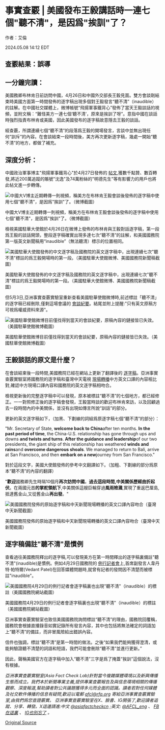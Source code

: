 # 事實查覈 | 美國發布王毅講話時一連七個"聽不清"，是因爲"挨訓"了？

作者：艾倫

2024.05.08 14:12 EDT

## 查覈結果：誤導

## 一分鐘完讀：

美國務卿布林肯日前訪問中國，4月26日和中國外交部長王毅見面。雙方會談剛結束時美國方面第一時間發佈的逐字稿出現多個對王毅發言“聽不清”（inaudible）的註解。在中國社交媒體上，微博帳號“飛揚軍事鐵背心”發佈了當天王毅談話的視頻，並附文稱：“難怪美方一連七個‘聽不清’，原來是挨訓了呀”。意指中國在談話時強烈指責布林肯或美國，因此美國發布的逐字稿故意隱去王毅的談話。

經查覈，所謂連續七個“聽不清”的段落爲王毅的開場發言，言談中並無出現任何“訓斥”的內容。在會談結束一段時間後，美方再次更新逐字稿，幾處一開始“聽不清”的地方，都做了補充。

## 深度分析：

中國政治軍事博主"飛揚軍事鐵背心"於4月27日發佈的 [帖文](https://weibo.com/2139949234/ObI6eFU92),獲數千點贊、數百轉發,將近200萬追蹤的賬號"沈逸"及74萬粉絲的"明德先生"等有影響力的用戶也將此帖文進一步轉傳。

![中國大V博主近期轉傳一則視頻，稱美方在布林肯王毅會談後發佈的逐字稿中使用七個"聽不清"，是因爲"挨訓"了。（微博截圖）](images/NPHTANKV4GLZUY7H7KRVBRROFM.jpg)

中國大V博主近期轉傳一則視頻，稱美方在布林肯王毅會談後發佈的逐字稿中使用七個"聽不清"，是因爲"挨訓"了。（微博截圖）

檢視美國駐華大使館於4月26日在微博上發佈的布林肯與王毅對話逐字稿，第一段爲王毅的談話開頭，整段逐字稿確實出現多達七次“聽不清”的註解，和美國國務院第一版英文新聞稿用“inaudible”（無法聽清）標示的位置相同。

![美國駐華大使館發佈的中文逐字稿及國務院的英文逐字稿中，出現連續七次"聽不清"標註的爲王毅開場時的第一段。（美國駐華大使館微博、美國國務院新聞稿截圖）](images/AH5GGIIVJDENA3KBE4TW42F5KA.jpg)

美國駐華大使館發佈的中文逐字稿及國務院的英文逐字稿中，出現連續七次"聽不清"標註的爲王毅開場時的第一段。（美國駐華大使館微博、美國國務院新聞稿截圖）

但5月3日,亞洲事實查覈實驗室重新查看美國駐華使館微博時,前述標註「聽不清」的逐字稿已經刪除,僅剩這場會議的 [會談紀要](https://weibo.com/1743951792/ObEqTq2dP)。結尾並附上提醒:"只有英文原稿方可視爲權威資料來源"。

![美國駐華使館微博目前僅找得到當天的會談紀要，原稿內容的鏈接皆已失效。（美國駐華使館微博截圖）](images/2HHCRABVRLNZJWQAUNK2HRTM5U.jpg)

美國駐華使館微博目前僅找得到當天的會談紀要，原稿內容的鏈接皆已失效。（美國駐華使館微博截圖）

## 王毅談話的原文是什麼？

在會談結束後一段時間,美國務院已經在網站上更新了翻譯後的 [逐字稿](https://www.state.gov/secretary-antony-j-blinken-and-peoples-republic-of-china-director-of-the-chinese-communist-party-central-foreign-affairs-commission-and-foreign-minister-wang-yi-before-their-meeting/)。亞洲事實查覈實驗室將國務院的逐字稿和臺灣中天電視 [現場轉播](https://www.youtube.com/watch?v=SZvgby7D2T4)中方英文口譯的內容相比對,確認中方現場口譯內容和國務院的英文逐字稿相吻合。

檢視更新後的完整逐字稿中可以發現，原本被標註“聽不清”的七個地方，都已經修正。一一對照修正後的逐字稿會發現，王毅當時談的歡迎布林肯來訪，以及回顧過去一段時間內的中美關係，並沒有出現如傳言所說“訓話”的部分。

更新的英文逐字稿如下，（加黑、下劃線的詞組爲原逐字稿七個“聽不清”的部分）：

"Mr. Secretary of State, **welcome back to China**after ten months. **In the past period of time**, the China-U.S. relationship has gone through ups and downs **and twists and turns**. **After the guidance and leadership**of our two presidents, the giant ship of this relationship has weathered **winds and rains**and **overcome dangerous shoals**. We managed to return to Bali, arrive at San Francisco, and then **embark on a new**journey from San Francisco."

對於這段文字，美國大使館發佈的參考中文翻譯如下。（加粗、下劃線的部分爲原本“聽不清”的內容的翻譯）

"**歡迎**國務卿先生時隔10個月**再次訪問中國**。**過去這段時間,**中美關係歷經**曲折起伏**。在兩國元首**的掌舵領航下**,中美關係這艘巨輪穿過**風雨險灘**,實現了重返巴厘島,抵達舊金山,又從舊金山**再出發**。"

![美國國務院發佈的原始逐字稿和中天新聞現場轉播的英文口譯內容吻合（臺灣中天新聞截圖）](images/2NCY37DQQWCKKMCLXT3YF4LBO4.jpg)

美國國務院發佈的原始逐字稿和中天新聞現場轉播的英文口譯內容吻合（臺灣中天新聞截圖）

## 逐字稿備註"聽不清"是慣例

查看過往美國務院釋出的逐字稿,可以發現美方在第一時間釋出的逐字稿裏備註"聽不清"(inaudible)是慣例。例如4月29日國務院的 [例行記者會](https://www.state.gov/briefings/department-press-briefing-april-29-2024/)上,首席副發言人韋丹特·帕特爾(Vedant Patel)在回答媒體問題時,就曾有記者的發問因不清楚而被標註"inaudible"。

![美國國務院4月29日的例行記者會逐字稿裏也出現"聽不清"（inaudible）的標註（美國國務院網站截圖）](images/KD3N2TWMDLJ4IVMJCTNUVK6SYA.png)

美國國務院4月29日的例行記者會逐字稿裏也出現"聽不清"（inaudible）的標註（美國國務院網站截圖）

亞洲事實查覈實驗室也致信美國國務院詢問標註“聽不清”的理由，國務院回覆稱，國務院會根據直播錄音如實記錄所有發言內容，其中也包括將無法確定的詞語加上“聽不清”的備註，而非冒風險給出錯誤內容。

信件也強調，標註“聽不清”是第一時間的做法。之後“如果我們能夠獲得澄清，或能夠驗證聽不清楚的詞語和短語，我們可能會刪除“聽不清”並進行更新。”

因此，聲稱美國官方在逐字稿中加入“聽不清”三字是爲了掩蓋“挨訓”這個說法，沒有根據。

*亞洲事實查覈實驗室(Asia Fact Check Lab)針對當今複雜媒體環境以及新興傳播生態而成立。我們本於新聞專業主義,提供專業查覈報告及與信息環境相關的傳播觀察、深度報道,幫助讀者對公共議題獲得多元而全面的認識。讀者若對任何媒體及社交軟件傳播的信息有疑問,歡迎以電郵*  [*afcl@rfa.org*](mailto:afcl@rfa.org)  *寄給亞洲事實查覈實驗室,由我們爲您查證覈實。* *亞洲事實查覈實驗室在X、臉書、IG開張了,歡迎讀者追蹤、分享、轉發。X這邊請進:中文*  [*@asiafactcheckcn*](https://twitter.com/asiafactcheckcn)  *;英文:*  [*@AFCL\_eng*](https://twitter.com/AFCL_eng)  *、*  [*FB在這裏*](https://www.facebook.com/asiafactchecklabcn)  *、*  [*IG也別忘了*](https://www.instagram.com/asiafactchecklab/)  *。*



[Original Source](https://www.rfa.org/mandarin/shishi-hecha/hc-05082024140130.html)